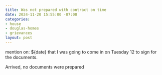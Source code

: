 ```yaml
---
title: Was not prepared with contract on time
date: 2024-11-20 15:55:00 -07:00
categories:
- house
- douglas-homes
- grievances
layout: post
---
```


mention on: ${date} that I was going to come in on Tuesday 12 to sign for the documents.

Arrived, no documents were prepared